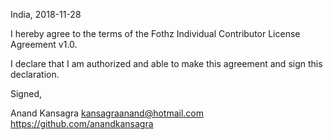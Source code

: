 India, 2018-11-28

I hereby agree to the terms of the Fothz Individual Contributor License
Agreement v1.0.

I declare that I am authorized and able to make this agreement and sign this
declaration.

Signed,

Anand Kansagra kansagraanand@hotmail.com https://github.com/anandkansagra

